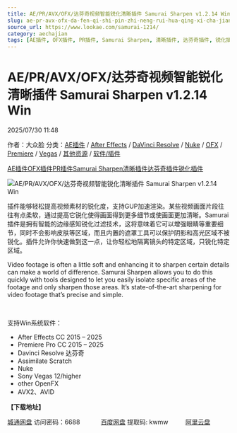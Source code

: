 ```yaml
---
title: AE/PR/AVX/OFX/达芬奇视频智能锐化清晰插件 Samurai Sharpen v1.2.14 Win
slug: ae-pr-avx-ofx-da-fen-qi-shi-pin-zhi-neng-rui-hua-qing-xi-cha-jian-samurai-sharpen-v1-2-14-win
source_url: https://www.lookae.com/samurai-1214/
category: aechajian
tags: [AE插件, OFX插件, PR插件, Samurai Sharpen, 清晰插件, 达芬奇插件, 锐化插件]
---
```

# AE/PR/AVX/OFX/达芬奇视频智能锐化清晰插件 Samurai Sharpen v1.2.14 Win

2025/07/30 11:48

作者：大众脸
分类：[AE插件](https://www.lookae.com/after-effects/aechajian/) / [After Effects](https://www.lookae.com/after-effects/) / [DaVinci Resolve](https://www.lookae.com/qitarjcj/resolvezy/) / [Nuke](https://www.lookae.com/qitarjcj/nukezy/) / [OFX](https://www.lookae.com/qitarjcj/ofxzy/) / [Premiere](https://www.lookae.com/qitarjcj/premierezy/) / [Vegas](https://www.lookae.com/qitarjcj/vegaszy/) / [其他资源](https://www.lookae.com/qitarjcj/otherzy/) / [软件/插件](https://www.lookae.com/qitarjcj/)

[AE插件](https://www.lookae.com/tag/ae%e6%8f%92%e4%bb%b6/)[OFX插件](https://www.lookae.com/tag/ofx%e6%8f%92%e4%bb%b6/)[PR插件](https://www.lookae.com/tag/pr%e6%8f%92%e4%bb%b6/)[Samurai Sharpen](https://www.lookae.com/tag/samurai-sharpen/)[清晰插件](https://www.lookae.com/tag/%e6%b8%85%e6%99%b0%e6%8f%92%e4%bb%b6/)[达芬奇插件](https://www.lookae.com/tag/%e8%be%be%e8%8a%ac%e5%a5%87%e6%8f%92%e4%bb%b6/)[锐化插件](https://www.lookae.com/tag/%e9%94%90%e5%8c%96%e6%8f%92%e4%bb%b6/)

![AE/PR/AVX/OFX/达芬奇视频智能锐化清晰插件 Samurai Sharpen v1.2.14 Win](https://www.lookae.com/wp-content/uploads/2022/01/Samurai-CHN.jpg "AE/PR/AVX/OFX/达芬奇视频智能锐化清晰插件 Samurai Sharpen v1.2.14 Win-LookAE.com")

插件能够轻松提高视频素材的锐化度，支持GUP加速渲染。某些视频画面片段往往有点柔软，通过提高它锐化使得画面得到更多细节或使画面更加清晰。Samurai插件是拥有智能的边缘感知锐化过滤技术，这将意味着它可以增强眼睛等重要细节，同时不会影响皮肤等区域，而且内置的遮罩工具可以保护阴影和高光区域不被锐化。插件允许你快速做到这一点，让你轻松地隔离镜头的特定区域，只锐化特定区域。

Video footage is often a little soft and enhancing it to sharpen certain details can make a world of difference. Samurai Sharpen allows you to do this quickly with tools designed to let you easily isolate specific areas of the footage and only sharpen those areas. It’s state-of-the-art sharpening for video footage that’s precise and simple.

[﻿﻿﻿](https://cloud.video.taobao.com//play/u/705956171/p/1/e/6/t/1/346122435548.mp4)

支持Win系统软件：

* After Effects CC 2015 – 2025
* Premiere Pro CC 2015 – 2025
* Davinci Resolve 达芬奇
* Assimilate Scratch
* Nuke
* Sony Vegas 12/higher
* other OpenFX
* AVX2、AVID

**【下载地址】**

[城通网盘](https://url70.ctfile.com/f/2827370-8389629691-c39225?p=4431) 访问密码：6688            [百度网盘](https://pan.baidu.com/s/1FDfZbUt7WaO0s3Wc7DOySw?pwd=kwmw) 提取码: kwmw          [阿里云盘](https://www.alipan.com/s/rkw6AhYepiT)
